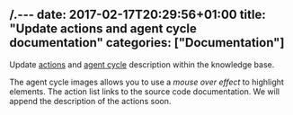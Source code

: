 /.---
date: 2017-02-17T20:29:56+01:00
title: "Update actions and agent cycle documentation"
categories: ["Documentation"]
---

Update [actions](/knowledgebase/builtinactions) and [agent cycle](/knowledgebase/differencetojason) description within the knowledge base. <!--more-->

The agent cycle images allows you to use a _mouse over effect_ to highlight elements. The action list links to the source code documentation. We will append the description of the actions soon.

